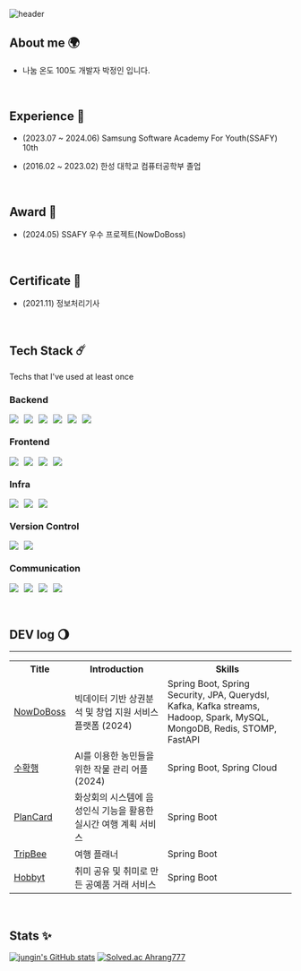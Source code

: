 ![header](https://capsule-render.vercel.app/api?type=venom&height=300&color=7EA1FF&text=Jungin%20Park&section=header&reversal=false&textBg=false&fontColor=27374D&fontSize=76&fontAlign=51)



## About me 🌍
- 나눔 온도 100도 개발자 박정인 입니다.

<br>

## Experience 🌙
- (2023.07 ~ 2024.06) Samsung Software Academy For Youth(SSAFY) 10th <br>
- (2016.02 ~ 2023.02) 한성 대학교 컴퓨터공학부 졸업


  <br>


## Award 🏅
- (2024.05) SSAFY 우수 프로젝트(NowDoBoss)<br>


  <br>  

## Certificate 📜
- (2021.11) 정보처리기사  <br>


  <br>  


## Tech Stack ☄️
Techs that I've used at least once

### Backend
<div style="display: flex; gap: 10px">
<img src="https://img.shields.io/badge/java-007396?style=for-the-badge&logo=java&logoColor=white">
<img src="https://img.shields.io/badge/springboot-6DB33F?style=for-the-badge&logo=springboot&logoColor=white">
<img src="https://img.shields.io/badge/springsecurity-6DB33F?style=for-the-badge&logo=springsecurity&logoColor=white">
<img src="https://img.shields.io/badge/mysql-4479A1?style=for-the-badge&logo=mysql&logoColor=white">
<img src="https://img.shields.io/badge/redis-DC382D?style=for-the-badge&logo=redis&logoColor=white">
<img src="https://img.shields.io/badge/mongoDB-47A248?style=for-the-badge&logo=MongoDB&logoColor=white">
</div>

### Frontend
<div style="display: flex; gap: 10px">
<img src="https://img.shields.io/badge/HTML5-E34F26?style=for-the-badge&logo=HTML5&logoColor=white">
<img src="https://img.shields.io/badge/CSS3-1572B6?style=for-the-badge&logo=CSS3&logoColor=white">
<img src="https://img.shields.io/badge/JAVASCRIPT-F7DF1E?style=for-the-badge&logo=JAVASCRIPT&logoColor=white">
<img src="https://img.shields.io/badge/VUE.JS-4FC08D?style=for-the-badge&logo=VUE.JS&logoColor=white">
</div>


### Infra
<div style="display: flex; gap: 10px">
<img src="https://img.shields.io/badge/JENKINS-D24939?style=for-the-badge&logo=JENKINS&logoColor=white">
<img src="https://img.shields.io/badge/DOCKER-2496ED?style=for-the-badge&logo=DOCKER&logoColor=white">
<img src="https://img.shields.io/badge/ec2-FF9900?style=for-the-badge&logo=amazonec2&logoColor=white">
</div>

### Version Control
<div style="display: flex; gap: 10px">
<img src="https://img.shields.io/badge/GIT-F05032?style=for-the-badge&logo=GIT&logoColor=white">
<img src="https://img.shields.io/badge/GITHUB-181717?style=for-the-badge&logo=GITHUB&logoColor=white">
</div>

### Communication
<div style="display: flex; gap: 10px">
<img src="https://img.shields.io/badge/JIRA-0052CC?style=for-the-badge&logo=jirasoftware&logoColor=white">
<img src="https://img.shields.io/badge/FIGMA-F24E1E?style=for-the-badge&logo=FIGMA&logoColor=white">
<img src="https://img.shields.io/badge/mattermost-0058CC?style=for-the-badge&logo=mattermost&logoColor=white">
<img src="https://img.shields.io/badge/NOTION-000000?style=for-the-badge&logo=notion&logoColor=white">
</div>

<br>
<br>

## DEV log 🌖
<hr>
<div style="text-align: center;">
<table>
  <tr>
    <th>Title</th>
    <th>Introduction</th>
    <th>Skills</th>
  </tr>
  <tr>
    <td><a href="">NowDoBoss</a></td>
    <td> 빅데이터 기반 상권분석 및 창업 지원 서비스 플랫폼 (2024) </td>
    <td> Spring Boot, Spring Security, JPA, Querydsl, Kafka, Kafka streams, Hadoop, Spark, MySQL, MongoDB, Redis, STOMP, FastAPI </td>
  </tr>
  <tr>
    <td><a href="">수확행</a></td>
    <td> AI를 이용한 농민들을 위한 작물 관리 어플 (2024) </td>
    <td> Spring Boot, Spring Cloud </td>
  </tr>
  <tr>
    <td><a href="">PlanCard</a></td>
    <td> 화상회의 시스템에 음성인식 기능을 활용한 실시간 여행 계획 서비스 </td>
    <td> Spring Boot </td>
  </tr>
  <tr>
    <td><a href="">TripBee</a></td>
    <td> 여행 플래너 </td>
    <td> Spring Boot </td>
  </tr>
  <tr>
    <td><a href="">Hobbyt</a></td>
    <td> 취미 공유 및 취미로 만든 공예품 거래 서비스 </td>
    <td> Spring Boot </td>
  </tr>
</table>
</div>

<br>

## Stats ✨
[![jungin's GitHub stats](https://github-readme-stats.vercel.app/api?username=Ahrang777)](https://github.com/anuraghazra/github-readme-stats)
[![Solved.ac Ahrang777](http://mazassumnida.wtf/api/v2/generate_badge?boj=pj5016)](https://solved.ac/{handle})



